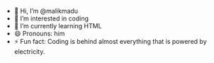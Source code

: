 - 👋 Hi, I’m @malikmadu
- 👀 I’m interested in coding
- 🌱 I’m currently learning HTML
- 😄 Pronouns: him
- ⚡ Fun fact: Coding is behind almost everything that is powered by electricity.

<!---
malikmadu/malikmadu is a ✨ special ✨ repository because its `README.md` (this file) appears on your GitHub profile.
You can click the Preview link to take a look at your changes.
--->
